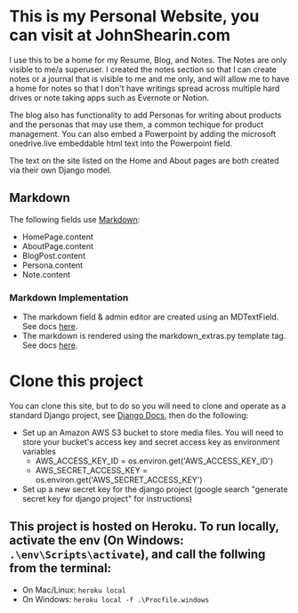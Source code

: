 # This is my Personal Website, you can visit at JohnShearin.com
I use this to be a home for my Resume, Blog, and Notes. The Notes are only visible to me/a superuser. I created the notes section so that I can create notes or a journal that is visible to me and me only, and will allow me to have a home for notes so that I don't have writings spread across multiple hard drives or note taking apps such as Evernote or Notion.  

The blog also has functionality to add Personas for writing about products and the personas that may use them, a common techique for product management. You can also embed a Powerpoint by adding the microsoft onedrive.live embeddable html text into the Powerpoint field.  

The text on the site listed on the Home and About pages are both created via their own Django model.

## Markdown
The following fields use [Markdown](https://www.markdownguide.org/basic-syntax/):
- HomePage.content
- AboutPage.content
- BlogPost.content
- Persona.content
- Note.content

### Markdown Implementation
- The markdown field & admin editor are created using an MDTextField. See docs [here](https://developpaper.com/implementation-of-beautiful-django-markdown-rich-text-app-plug-in/).
- The markdown is rendered using the markdown_extras.py template tag. See docs [here](https://learndjango.com/tutorials/django-markdown-tutorial).


# Clone this project
You can clone this site, but to do so you will need to clone and operate as a standard Django project, see [Django Docs](https://docs.djangoproject.com/en/3.1/), then do the following:
- Set up an Amazon AWS S3 bucket to store media files. You will need to store your bucket's access key and secret access key as environment variables
    - AWS_ACCESS_KEY_ID = os.environ.get('AWS_ACCESS_KEY_ID')
    - AWS_SECRET_ACCESS_KEY = os.environ.get('AWS_SECRET_ACCESS_KEY')
- Set up a new secret key for the django project (google search "generate secret key for django project" for instructions)  

## This project is hosted on Heroku. To run locally, activate the env (On Windows: `.\env\Scripts\activate`), and call the follwing from the terminal:  
- On Mac/Linux: `heroku local`
- On Windows: `heroku local -f .\Procfile.windows`